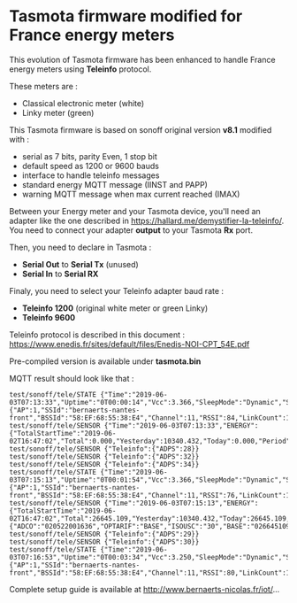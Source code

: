 Tasmota firmware modified for France energy meters
=============

This evolution of Tasmota firmware has been enhanced to handle France energy meters using **Teleinfo** protocol.

These meters are :
  * Classical electronic meter (white)
  * Linky meter (green)

This Tasmota firmware is based on sonoff original version **v8.1** modified with :
  * serial as 7 bits, parity Even, 1 stop bit
  * default speed as 1200 or 9600 bauds
  * interface to handle teleinfo messages
  * standard energy MQTT message (IINST and PAPP)
  * warning MQTT message when max current reached (IMAX)

Between your Energy meter and your Tasmota device, you'll need an adapter like the one described in https://hallard.me/demystifier-la-teleinfo/. You need to connect your adapter **output** to your Tasmota **Rx** port.

Then, you need to declare in Tasmota :
  * **Serial Out** to **Serial Tx** (unused)
  * **Serial In** to **Serial RX**

Finaly, you need to select your Teleinfo adapter baud rate :
  * **Teleinfo 1200** (original white meter or green Linky)
  * **Teleinfo 9600**

Teleinfo protocol is described in this document : https://www.enedis.fr/sites/default/files/Enedis-NOI-CPT_54E.pdf

Pre-compiled version is available under **tasmota.bin**

MQTT result should look like that :

    test/sonoff/tele/STATE {"Time":"2019-06-03T07:13:33","Uptime":"0T00:00:14","Vcc":3.366,"SleepMode":"Dynamic","Sleep":50,"LoadAvg":19,"POWER":"OFF","Wifi":{"AP":1,"SSId":"bernaerts-nantes-front","BSSId":"58:EF:68:55:38:E4","Channel":11,"RSSI":84,"LinkCount":1,"Downtime":"0T00:00:04"}}
    test/sonoff/tele/SENSOR {"Time":"2019-06-03T07:13:33","ENERGY":{"TotalStartTime":"2019-06-02T16:47:02","Total":0.000,"Yesterday":10340.432,"Today":0.000,"Period":0,"Power":0,"ApparentPower":0,"ReactivePower":0,"Factor":0.00,"Voltage":230,"Current":0.000}}
    test/sonoff/tele/SENSOR {"Teleinfo":{"ADPS":28}}
    test/sonoff/tele/SENSOR {"Teleinfo":{"ADPS":32}}
    test/sonoff/tele/SENSOR {"Teleinfo":{"ADPS":34}}
    test/sonoff/tele/STATE {"Time":"2019-06-03T07:15:13","Uptime":"0T00:01:54","Vcc":3.366,"SleepMode":"Dynamic","Sleep":50,"LoadAvg":19,"POWER":"OFF","Wifi":{"AP":1,"SSId":"bernaerts-nantes-front","BSSId":"58:EF:68:55:38:E4","Channel":11,"RSSI":76,"LinkCount":1,"Downtime":"0T00:00:04"}}
    test/sonoff/tele/SENSOR {"Time":"2019-06-03T07:15:13","ENERGY":{"TotalStartTime":"2019-06-02T16:47:02","Total":26645.109,"Yesterday":10340.432,"Today":26645.109,"Period":0,"Power":0,"ApparentPower":1760,"ReactivePower":1760,"Factor":0.00,"Voltage":230,"Current":7.000},"Teleinfo":{"ADCO":"020522001636","OPTARIF":"BASE","ISOUSC":"30","BASE":"026645109","PTEC":"TH..","IINST":"007","ADPS":"034","IMAX":"026","PAPP":"01760","MOTDETAT":"000000"}}
    test/sonoff/tele/SENSOR {"Teleinfo":{"ADPS":29}}
    test/sonoff/tele/SENSOR {"Teleinfo":{"ADPS":30}}
    test/sonoff/tele/STATE {"Time":"2019-06-03T07:16:53","Uptime":"0T00:03:34","Vcc":3.250,"SleepMode":"Dynamic","Sleep":50,"LoadAvg":19,"POWER":"OFF","Wifi":{"AP":1,"SSId":"bernaerts-nantes-front","BSSId":"58:EF:68:55:38:E4","Channel":11,"RSSI":80,"LinkCount":1,"Downtime":"0T00:00:04"}}

Complete setup guide is available at http://www.bernaerts-nicolas.fr/iot/...
